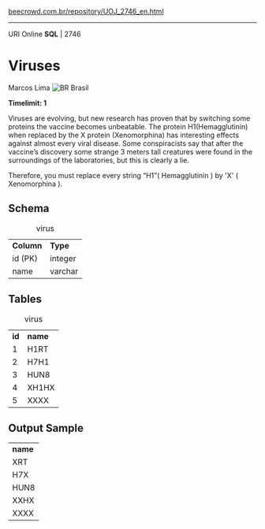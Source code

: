 <p><a href="https://www.beecrowd.com.br/repository/UOJ_2746_en.html">beecrowd.com.br/repository/UOJ_2746_en.html</a></p><hr>
                          <div>
                            <span>URI Online <strong>SQL</strong> | 2746 </span>
                            <h1>Viruses</h1>
                            <div>
                              <p>Marcos Lima <img src="https://resources.beecrowd.com.br/gallery/images/flags/br.gif" alt="BR"> Brasil</p>
                            </div>
                            <strong>Timelimit: 1</strong>
                          </div>
                          <div>
                          <div>
                            <p>Viruses are evolving, but new research has proven that by switching some proteins the vaccine becomes unbeatable. The protein H1(Hemagglutinin) when replaced by the X protein (Xenomorphina) has interesting effects against almost every viral disease. Some conspiracists say that after the vaccine’s discovery some strange 3 meters tall creatures were found in the surroundings of the laboratories, but this is clearly a lie.</p>
                            <p>Therefore, you must replace every string “H1”( Hemagglutinin ) by 'X' ( Xenomorphina ).</p>
                          </div>
                          <div>
                          <h2>Schema</h2>
                          <div>
                          <table>
                          <caption>virus</caption>
                          <tbody><tr>
                          <td><strong>Column</strong></td>
                          <td><strong>Type</strong></td>
                        </tr>
                        <tr>
                          <td>id (PK)</td>
                          <td>integer</td>
                        </tr>
                        <tr>
                          <td>name</td>
                          <td>varchar</td>
                        </tr>
                      </tbody></table>
                    </div>
                  </div>
                  <div>
                  <h2>Tables</h2>
                  <div>
                  <table>
                  <caption>virus</caption>
                  <tbody><tr>
                  <td><strong>id</strong></td>
                  <td><strong>name</strong></td>
                </tr>
                <tr>
                  <td>1</td>
                  <td>H1RT</td>
                </tr>
                <tr>
                  <td>2</td>
                  <td>H7H1</td>
                </tr>
                <tr>
                  <td>3</td>
                  <td>HUN8</td>
                </tr>
                <tr>
                  <td>4</td>
                  <td>XH1HX</td>
                </tr>
                <tr>
                  <td>5</td>
                  <td>XXXX</td>
                </tr>
              </tbody></table>
            </div>
          </div>
          <div>
          <h2>Output Sample</h2>
          <div>
          <table>
          <tbody><tr>
          <td><strong>name</strong></td>
        </tr>
        <tr>
          <td>XRT</td>
        </tr>
        <tr>
          <td>H7X</td>
        </tr>
        <tr>
          <td>HUN8</td>
        </tr>
        <tr>
          <td>XXHX</td>
        </tr>
        <tr>
          <td>XXXX</td>
        </tr>
      </tbody></table>
    </div>
  </div>
  <p>
  </p>
</div>